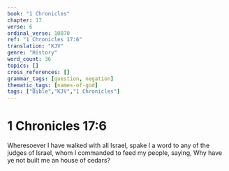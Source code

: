```yaml
---
book: "1 Chronicles"
chapter: 17
verse: 6
ordinal_verse: 10870
ref: "1 Chronicles 17:6"
translation: "KJV"
genre: "History"
word_count: 36
topics: []
cross_references: []
grammar_tags: [question, negation]
thematic_tags: [names-of-god]
tags: ["Bible","KJV","1 Chronicles"]
---
```


# 1 Chronicles 17:6

Wheresoever I have walked with all Israel, spake I a word to any of the judges of Israel, whom I commanded to feed my people, saying, Why have ye not built me an house of cedars?
